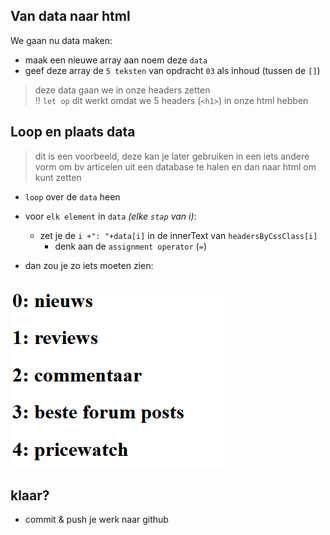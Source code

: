 
## Van data naar html

We gaan nu data maken:
- maak een nieuwe array aan noem deze `data`
- geef deze array de `5 teksten` van opdracht `03` als inhoud (tussen de `[]`)

> deze data gaan we in onze headers zetten  
> !! `let op` dit werkt omdat we 5 headers (`<h1>`) in onze html hebben


## Loop en plaats data

> dit is een voorbeeld, deze kan je later gebruiken in een iets andere vorm om bv articelen uit een database te halen en dan naar html om kunt zetten

- `loop` over de `data` heen
- voor `elk element` in `data` *(elke `stap` van i)*:
    - zet je de `i +": "+data[i]` in de innerText van `headersByCssClass[i]`
        - denk aan de `assignment operator` (`=`)

- dan zou je zo iets moeten zien:

</br>![](img/data.PNG)

## klaar?

- commit & push je werk naar github
